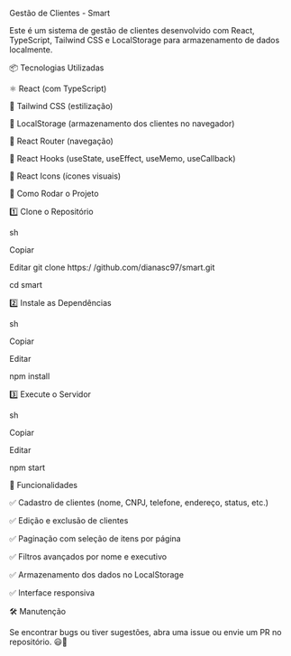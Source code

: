 Gestão de Clientes - Smart

Este é um sistema de gestão de clientes desenvolvido com React, TypeScript, Tailwind CSS e LocalStorage para armazenamento de dados localmente.

📦 Tecnologias Utilizadas

⚛ React (com TypeScript)

🎨 Tailwind CSS (estilização)

💾 LocalStorage (armazenamento dos clientes no navegador)

🚀 React Router (navegação)

🔄 React Hooks (useState, useEffect, useMemo, useCallback)

📌 React Icons (ícones visuais)



🚀 Como Rodar o Projeto

1️⃣ Clone o Repositório

sh

Copiar

Editar
git clone https:/
/github.com/dianasc97/smart.git

cd smart




2️⃣ Instale as Dependências

sh

Copiar

Editar

npm install

3️⃣ Execute o Servidor

sh

Copiar

Editar

npm start



📌 Funcionalidades

✅ Cadastro de clientes (nome, CNPJ, telefone, endereço, status, etc.)

✅ Edição e exclusão de clientes

✅ Paginação com seleção de itens por página

✅ Filtros avançados por nome e executivo

✅ Armazenamento dos dados no LocalStorage

✅ Interface responsiva



🛠️ Manutenção

Se encontrar bugs ou tiver sugestões, abra uma issue ou envie um PR no repositório. 😃🚀
